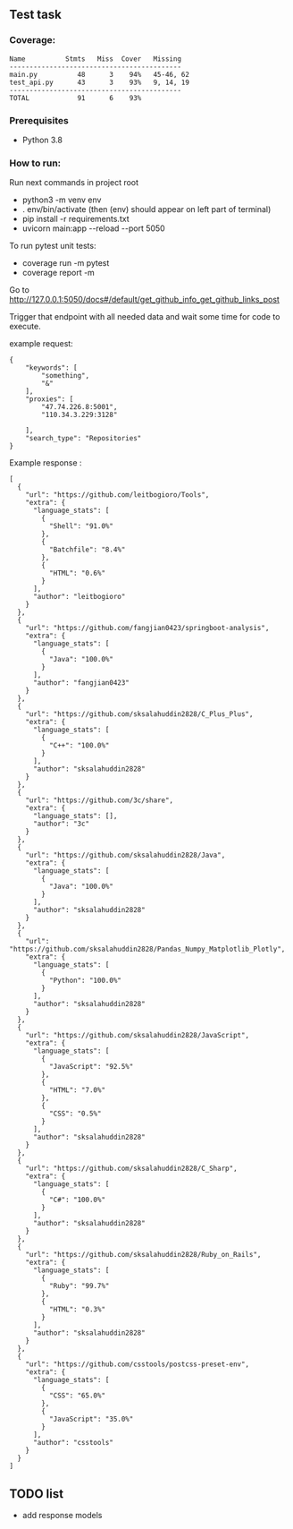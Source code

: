 ## Test task

### Coverage:

    Name          Stmts   Miss  Cover   Missing
    -------------------------------------------
    main.py          48      3    94%   45-46, 62
    test_api.py      43      3    93%   9, 14, 19
    -------------------------------------------
    TOTAL            91      6    93%

### Prerequisites 
- Python 3.8
### How to run:
Run next commands in project root
- python3 -m venv env
- . env/bin/activate (then (env) should appear on left part of terminal)
- pip install -r requirements.txt
- uvicorn main:app --reload --port 5050

To run pytest unit tests: 
- coverage run -m pytest
- coverage report -m

Go to http://127.0.0.1:5050/docs#/default/get_github_info_get_github_links_post

Trigger that endpoint with all needed data and wait some time for code to execute.

example request:

    {
        "keywords": [
            "something",
            "&"
        ],
        "proxies": [
            "47.74.226.8:5001",
            "110.34.3.229:3128"
    
        ],
        "search_type": "Repositories"
    }

Example response :

    [
      {
        "url": "https://github.com/leitbogioro/Tools",
        "extra": {
          "language_stats": [
            {
              "Shell": "91.0%"
            },
            {
              "Batchfile": "8.4%"
            },
            {
              "HTML": "0.6%"
            }
          ],
          "author": "leitbogioro"
        }
      },
      {
        "url": "https://github.com/fangjian0423/springboot-analysis",
        "extra": {
          "language_stats": [
            {
              "Java": "100.0%"
            }
          ],
          "author": "fangjian0423"
        }
      },
      {
        "url": "https://github.com/sksalahuddin2828/C_Plus_Plus",
        "extra": {
          "language_stats": [
            {
              "C++": "100.0%"
            }
          ],
          "author": "sksalahuddin2828"
        }
      },
      {
        "url": "https://github.com/3c/share",
        "extra": {
          "language_stats": [],
          "author": "3c"
        }
      },
      {
        "url": "https://github.com/sksalahuddin2828/Java",
        "extra": {
          "language_stats": [
            {
              "Java": "100.0%"
            }
          ],
          "author": "sksalahuddin2828"
        }
      },
      {
        "url": "https://github.com/sksalahuddin2828/Pandas_Numpy_Matplotlib_Plotly",
        "extra": {
          "language_stats": [
            {
              "Python": "100.0%"
            }
          ],
          "author": "sksalahuddin2828"
        }
      },
      {
        "url": "https://github.com/sksalahuddin2828/JavaScript",
        "extra": {
          "language_stats": [
            {
              "JavaScript": "92.5%"
            },
            {
              "HTML": "7.0%"
            },
            {
              "CSS": "0.5%"
            }
          ],
          "author": "sksalahuddin2828"
        }
      },
      {
        "url": "https://github.com/sksalahuddin2828/C_Sharp",
        "extra": {
          "language_stats": [
            {
              "C#": "100.0%"
            }
          ],
          "author": "sksalahuddin2828"
        }
      },
      {
        "url": "https://github.com/sksalahuddin2828/Ruby_on_Rails",
        "extra": {
          "language_stats": [
            {
              "Ruby": "99.7%"
            },
            {
              "HTML": "0.3%"
            }
          ],
          "author": "sksalahuddin2828"
        }
      },
      {
        "url": "https://github.com/csstools/postcss-preset-env",
        "extra": {
          "language_stats": [
            {
              "CSS": "65.0%"
            },
            {
              "JavaScript": "35.0%"
            }
          ],
          "author": "csstools"
        }
      }
    ]

## TODO list
- add response models

